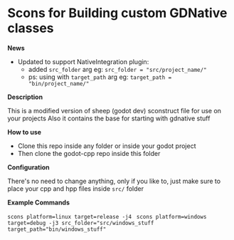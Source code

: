 # Scons for Building custom GDNative classes

**News**
* Updated to support NativeIntegration plugin:
  - added `src_folder` arg eg: `src_folder = "src/project_name/"`
  - ps: using with `target_path` arg eg: `target_path = "bin/project_name/"`

**Description**

This is a modified version of sheep (godot dev) sconstruct file for use on your projects
Also it contains the base for starting with gdnative stuff

**How to use**

* Clone this repo inside any folder or inside your godot project
* Then clone the godot-cpp repo inside this folder

**Configuration**

There's no need to change anything, only if you like to, just make sure to place
your cpp and hpp files inside `src/` folder

**Example Commands**

`scons platform=linux target=release -j4 `
`scons platform=windows target=debug -j3 src_folder="src/windows_stuff target_path="bin/windows_stuff"`
```

